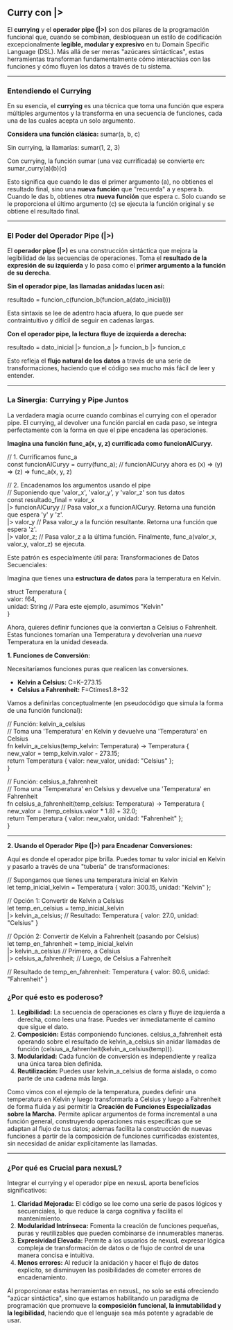 ## **Curry con |\>**

El **currying** y el **operador pipe (|\>)** son dos pilares de la programación funcional que, cuando se combinan, desbloquean un estilo de codificación excepcionalmente **legible, modular y expresivo** en tu Domain Specific Language (DSL). Más allá de ser meras "azúcares sintácticas", estas herramientas transforman fundamentalmente cómo interactúas con las funciones y cómo fluyen los datos a través de tu sistema.

---

### **Entendiendo el Currying**

En su esencia, el **currying** es una técnica que toma una función que espera múltiples argumentos y la transforma en una secuencia de funciones, cada una de las cuales acepta un solo argumento.

**Considera una función clásica:** sumar(a, b, c)

Sin currying, la llamarías: sumar(1, 2, 3\)

Con currying, la función sumar (una vez currificada) se convierte en: sumar\_curry(a)(b)(c)

Esto significa que cuando le das el primer argumento (a), no obtienes el resultado final, sino una **nueva función** que "recuerda" a y espera b. Cuando le das b, obtienes otra **nueva función** que espera c. Solo cuando se le proporciona el último argumento (c) se ejecuta la función original y se obtiene el resultado final.

---

### **El Poder del Operador Pipe (|\>)**

El **operador pipe (|\>)** es una construcción sintáctica que mejora la legibilidad de las secuencias de operaciones. Toma el **resultado de la expresión de su izquierda** y lo pasa como el **primer argumento a la función de su derecha**.

**Sin el operador pipe, las llamadas anidadas lucen así:**

resultado \= funcion\_c(funcion\_b(funcion\_a(dato\_inicial)))

Esta sintaxis se lee de adentro hacia afuera, lo que puede ser contraintuitivo y difícil de seguir en cadenas largas.

**Con el operador pipe, la lectura fluye de izquierda a derecha:**

resultado \= dato\_inicial |\> funcion\_a |\> funcion\_b |\> funcion\_c

Esto refleja el **flujo natural de los datos** a través de una serie de transformaciones, haciendo que el código sea mucho más fácil de leer y entender.

---

### **La Sinergia: Currying y Pipe Juntos**

La verdadera magia ocurre cuando combinas el currying con el operador pipe. El currying, al devolver una función parcial en cada paso, se integra perfectamente con la forma en que el pipe encadena las operaciones.

**Imagina una función func\_a(x, y, z) currificada como funcionAlCuryy.**

// 1\. Currificamos func\_a  
const funcionAlCuryy \= curry(func\_a); // funcionAlCuryy ahora es (x) \=\> (y) \=\> (z) \=\> func\_a(x, y, z)

// 2\. Encadenamos los argumentos usando el pipe  
//    Suponiendo que 'valor\_x', 'valor\_y', y 'valor\_z' son tus datos  
const resultado\_final \= valor\_x  
    |\> funcionAlCuryy             // Pasa valor\_x a funcionAlCuryy. Retorna una función que espera 'y' y 'z'.  
    |\> valor\_y                  // Pasa valor\_y a la función resultante. Retorna una función que espera 'z'.  
    |\> valor\_z;                 // Pasa valor\_z a la última función. Finalmente, func\_a(valor\_x, valor\_y, valor\_z) se ejecuta.

Este patrón es especialmente útil para: Transformaciones de Datos Secuenciales: 

Imagina que tienes una **estructura de datos** para la temperatura en Kelvin.

struct Temperatura {  
  valor: f64,  
  unidad: String // Para este ejemplo, asumimos "Kelvin"  
}

Ahora, quieres definir funciones que la conviertan a Celsius o Fahrenheit. Estas funciones tomarían una Temperatura y devolverían una *nueva* Temperatura en la unidad deseada.

**1\. Funciones de Conversión:**

Necesitaríamos funciones puras que realicen las conversiones.

* **Kelvin a Celsius:** C=K−273.15  
* **Celsius a Fahrenheit:** F=Ctimes1.8+32

Vamos a definirlas conceptualmente (en pseudocódigo que simula la forma de una función funcional):

// Función: kelvin\_a\_celsius  
// Toma una 'Temperatura' en Kelvin y devuelve una 'Temperatura' en Celsius  
fn kelvin\_a\_celsius(temp\_kelvin: Temperatura) \-\> Temperatura {  
  new\_valor \= temp\_kelvin.valor \- 273.15;  
  return Temperatura { valor: new\_valor, unidad: "Celsius" };  
}

// Función: celsius\_a\_fahrenheit  
// Toma una 'Temperatura' en Celsius y devuelve una 'Temperatura' en Fahrenheit  
fn celsius\_a\_fahrenheit(temp\_celsius: Temperatura) \-\> Temperatura {  
  new\_valor \= (temp\_celsius.valor \* 1.8) \+ 32.0;  
  return Temperatura { valor: new\_valor, unidad: "Fahrenheit" };  
}

---

**2\. Usando el Operador Pipe (|\>) para Encadenar Conversiones:**

Aquí es donde el operador pipe brilla. Puedes tomar tu valor inicial en Kelvin y pasarlo a través de una "tubería" de transformaciones:

// Supongamos que tienes una temperatura inicial en Kelvin  
let temp\_inicial\_kelvin \= Temperatura { valor: 300.15, unidad: "Kelvin" };

// Opción 1: Convertir de Kelvin a Celsius  
let temp\_en\_celsius \= temp\_inicial\_kelvin  
    |\> kelvin\_a\_celsius; // Resultado: Temperatura { valor: 27.0, unidad: "Celsius" }

// Opción 2: Convertir de Kelvin a Fahrenheit (pasando por Celsius)  
let temp\_en\_fahrenheit \= temp\_inicial\_kelvin  
    |\> kelvin\_a\_celsius       // Primero, a Celsius  
    |\> celsius\_a\_fahrenheit;  // Luego, de Celsius a Fahrenheit

// Resultado de temp\_en\_fahrenheit: Temperatura { valor: 80.6, unidad: "Fahrenheit" }

### **¿Por qué esto es poderoso?**

1. **Legibilidad:** La secuencia de operaciones es clara y fluye de izquierda a derecha, como lees una frase. Puedes ver inmediatamente el camino que sigue el dato.  
2. **Composición:** Estás componiendo funciones. celsius\_a\_fahrenheit está operando sobre el resultado de kelvin\_a\_celsius sin anidar llamadas de función (celsius\_a\_fahrenheit(kelvin\_a\_celsius(temp))).  
3. **Modularidad:** Cada función de conversión es independiente y realiza una única tarea bien definida.  
4. **Reutilización:** Puedes usar kelvin\_a\_celsius de forma aislada, o como parte de una cadena más larga.

Como vimos con el ejemplo de la temperatura, puedes definir una temperatura en Kelvin y luego transformarla a Celsius y luego a Fahrenheit de forma fluida y asi permitir la **Creación de Funciones Especializadas sobre la Marcha.** Permite aplicar argumentos de forma incremental a una función general, construyendo operaciones más específicas que se adaptan al flujo de tus datos; ademas facilita la construcción de nuevas funciones a partir de la composición de funciones currificadas existentes, sin necesidad de anidar explícitamente las llamadas.

---

### **¿Por qué es Crucial para nexusL?**

Integrar el currying y el operador pipe en nexusL aporta beneficios significativos:

1. **Claridad Mejorada:** El código se lee como una serie de pasos lógicos y secuenciales, lo que reduce la carga cognitiva y facilita el mantenimiento.  
2. **Modularidad Intrínseca:** Fomenta la creación de funciones pequeñas, puras y reutilizables que pueden combinarse de innumerables maneras.  
3. **Expresividad Elevada:** Permite a los usuarios de nexusL expresar lógica compleja de transformación de datos o de flujo de control de una manera concisa e intuitiva.  
4. **Menos errores:** Al reducir la anidación y hacer el flujo de datos explícito, se disminuyen las posibilidades de cometer errores de encadenamiento.

Al proporcionar estas herramientas en nexusL, no solo se está ofreciendo "azúcar sintáctica", sino que estamos habilitando un paradigma de programación que promueve la **composición funcional, la inmutabilidad y la legibilidad**, haciendo que el lenguaje sea más potente y agradable de usar.